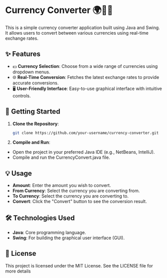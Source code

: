 # Currency Converter 🌍💱✅

This is a simple currency converter application built using Java and Swing. It allows users to convert between various currencies using real-time exchange rates.

## ✨ Features

- 💵 **Currency Selection**: Choose from a wide range of currencies using dropdown menus.
- 🌐 **Real-Time Conversion**: Fetches the latest exchange rates to provide accurate conversions.
- 🖥️ **User-Friendly Interface**: Easy-to-use graphical interface with intuitive controls.

## 🚀 Getting Started

1. **Clone the Repository**:
   ```bash
   git clone https://github.com/your-username/currency-converter.git

2. **Compile and Run**:
- Open the project in your preferred Java IDE (e.g., NetBeans, IntelliJ).
- Compile and run the CurrencyConvert.java file.

## 💡 Usage

- **Amount**: Enter the amount you wish to convert.
- **From Currency**: Select the currency you are converting from.
- **To Currency**: Select the currency you are converting to.
- **Convert**: Click the "Convert" button to see the conversion result.

## 🛠️ Technologies Used

- **Java**: Core programming language.
- **Swing**: For building the graphical user interface (GUI).

## 📜 License

This project is licensed under the MIT License. See the LICENSE file for more details
